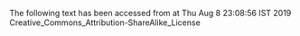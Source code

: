 The following text has been accessed from at Thu Aug 8 23:08:56 IST 2019
Creative_Commons_Attribution-ShareAlike_License
